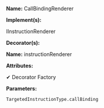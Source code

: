 **Name:** CallBindingRenderer

**Implement(s):**

IInstructionRenderer

**Decorator(s):**

**Name:** instructionRenderer

**Attributes:**

✔ Decorator Factory

**Parameters:**

```
TargetedInstructionType.callBinding
```

